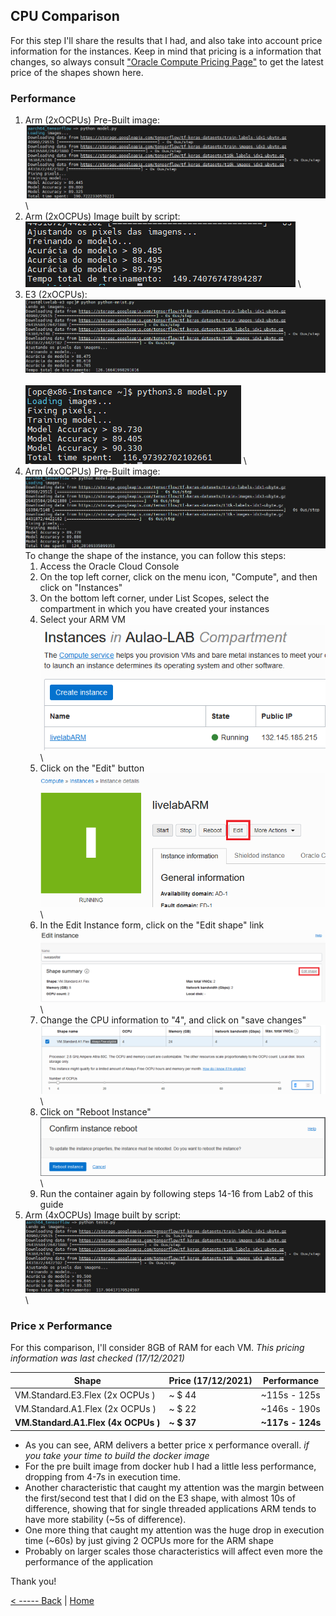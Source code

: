 ## CPU Comparison
For this step I'll share the results that I had, and also take into account price information for the instances.
Keep in mind that pricing is a information that changes, so always consult ["Oracle Compute Pricing Page"](https://www.oracle.com/cloud/compute/pricing.html) to get the latest price of the shapes shown here.



### Performance
1. Arm (2xOCPUs) Pre-Built image:
\
![](./img/001-LAB4.PNG)
\
2. Arm (2xOCPUs) Image built by script:
\
![](./img/002-LAB4.PNG)
\
3. E3 (2xOCPUs):
\
![](./img/003-LAB4.PNG)
\
\
![](./img/0031-LAB4.PNG)
\
4. Arm (4xOCPUs) Pre-Built image:
\
![](./img/004-LAB4.PNG)
\
To change the shape of the instance, you can follow this steps:
	1. Access the Oracle Cloud Console
	2. On the top left corner, click on the menu icon, "Compute", and then click on "Instances"
	3. On the bottom left corner, under List Scopes, select the compartment in which you have created your instances
	4. Select your ARM VM
    \
![](./img/005-LAB4.PNG)
\
	5. Click on the "Edit" button
    \
![](./img/006-LAB4.PNG)
\
	6. In the Edit Instance form, click on the "Edit shape" link
    \
![](./img/007-LAB4.PNG)
\
	7. Change the CPU information to "4", and click on "save changes"
    \
![](./img/008-LAB4.PNG)
\
	8. Click on "Reboot Instance"
    \
![](./img/009-LAB4.PNG)
\
	9. Run the container again by following steps 14-16 from Lab2 of this guide
5. Arm (4xOCPUs) Image built by script:
\
![](./img/0041-LAB4.PNG)
\
### Price x Performance
For this comparison, I'll consider 8GB of RAM for each VM. 
*This pricing information was last checked (17/12/2021)*

|Shape| Price (17/12/2021) | Performance
|--|--|--|
| VM.Standard.E3.Flex (2x OCPUs ) | ~ $ 44 | ~115s - 125s|
| VM.Standard.A1.Flex (2x OCPUs ) | ~ $ 22 | ~146s - 190s|
| **VM.Standard.A1.Flex (4x OCPUs )** | **~ $ 37** | **~117s - 124s**|

- As you can see,  ARM delivers a better price x performance overall. _if you take your time to build the docker image_ 
- For the pre built image from docker hub I had a little less performance, dropping from 4-7s in execution time.
- Another characteristic that caught my attention was the margin between the first/second test that I did on the E3 shape, with almost 10s of difference, showing that for single threaded applications ARM tends to have more stability (~5s of difference).
- One more thing that caught my attention was the huge drop in execution time (~60s) by just giving 2 OCPUs more for the ARM shape
- Probably on larger scales those characteristics will affect even more the performance of the application


Thank you!


[< ----- Back](../Step3/Step3.md)        |          [Home](../README.md)        